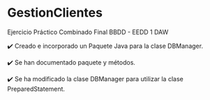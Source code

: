 # GestionClientes
Ejercicio Práctico Combinado Final BBDD - EEDD 1 DAW

✔️ Creado  e  incorporado un Paquete Java para la clase DBManager.

✔️ Se han documentado paquete y métodos.

✔️ Se ha modificado la clase DBManager para utilizar la clase PreparedStatement.

